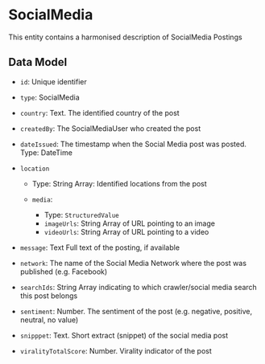 # SocialMedia

This entity contains a harmonised description of SocialMedia Postings

## Data Model

- `id`: Unique identifier

- `type`: SocialMedia

- `country`: Text. The identified country of the post

- `createdBy`: The SocialMediaUser who created the post

- `dateIssued`: The timestamp when the Social Media post was posted. Type: DateTime

- `location`
  - Type: String Array: Identified locations from the post

  - `media`:
    - Type: `StructuredValue`
    - `imageUrls`: String Array of URL pointing to an image
    - `videoUrls`: String Array of URL pointing to a video

- `message`: Text Full text of the posting, if available

- `network`: The name of the Social Media Network where the post was published (e.g. Facebook)

- `searchIds`: String Array indicating to which crawler/social media search this post belongs

- `sentiment`: Number. The sentiment of the post (e.g. negative, positive, neutral, no value)

- `snipppet`: Text. Short extract (snippet) of the social media post

- `viralityTotalScore`: Number. Virality indicator of the post
